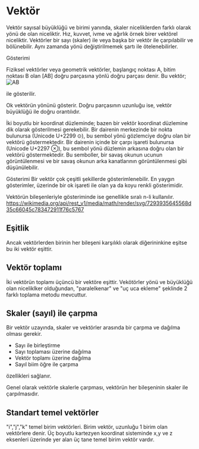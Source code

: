 

# Vektör

Vektör sayısal büyüklüğü ve birimi yanında, skaler niceliklerden farklı olarak yönü de olan niceliktir. Hız, kuvvet, ivme ve ağırlık örnek birer vektörel niceliktir. Vektörler bir sayı (skaler) ile veya başka bir vektör ile çarpılabilir ve bölünebilir. Aynı zamanda yönü değiştirilmemek şartı ile ötelenebilirler. 

Gösterimi

Fiziksel vektörler veya geometrik vektörler, başlangıç noktası A, bitim noktası B olan [AB] doğru parçasına yönlü doğru parçası denir. Bu vektör;
![AB](https://wikimedia.org/api/rest_v1/media/math/render/svg/a9cca250473d6c13b54320886227b541ad538772)


ile gösterilir.

Ok vektörün yönünü gösterir. Doğru parçasının uzunluğu ise, vektör büyüklüğü ile doğru orantılıdır.

İki boyutlu bir koordinat düzleminde; bazen bir vektör koordinat düzlemine dik olarak gösterilmesi gerekebilir. Bir dairenin merkezinde bir nokta bulunursa (Unicode U+2299 ⊙), bu sembol yönü gözlemciye doğru olan bir vektörü göstermektedir. Bir dairenin içinde bir çarpı işareti bulunursa (Unicode U+2297 ⊗), bu sembol yönü düzlemin arkasına doğru olan bir vektörü göstermektedir. Bu semboller, bir savaş okunun ucunun görüntülenmesi ve bir savaş okunun arka kanatlarının görüntülenmesi gibi düşünülebilir.

Gösterimi
Bir vektör çok çeşitli şekillerde gösterimlenebilir. En yaygın gösterimler, üzerinde bir ok işareti ile olan ya da koyu renkli gösterimidir. 

Vektörün bileşenleriyle gösteriminde ise genellikle sıralı n-li kullanılır.
https://wikimedia.org/api/rest_v1/media/math/render/svg/7293935645568d35c66045c783472911f76c5767


## Eşitlik
Ancak vektörlerden birinin her bileşeni karşılıklı olarak diğerininkine eşitse bu iki vektör eşittir.

## Vektör toplamı

İki vektörün toplamı üçüncü bir vektöre eşittir. Vekötörler yönü ve büyüklüğü olan niceliklker olduğundan, "paralelkenar" ve "uç uca ekleme" şeklinde 2 farklı toplama metodu mevcuttur.
## Skaler (sayıl) ile çarpma

Bir vektör uzayında, skaler ve vektörler arasında bir çarpma ve dağılma olması gerekir.
- Sayı ile birleştirme 
- Sayı toplaması üzerine dağılma
- Vektör toplamı üzerine dağılma
- Sayıl biim öğre ile çarpma

özellikleri sağlanır.

Genel olarak vektörle skalerle çarpması, vektörün her bileşeninin skaler ile çarpılmasıdır.

## Standart temel vektörler

"i","j","k" temel birim vektörleri.
Birim vektör, uzunluğu 1 birim olan vektörlere denir. Üç boyutlu kartezyen koordinat sisteminde x,y ve z eksenleri üzerinde yer alan üç tane temel birim vektör vardır.